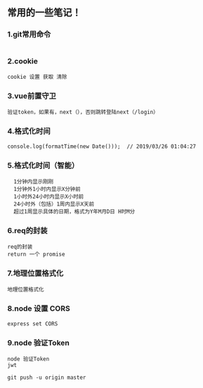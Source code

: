 ## 常用的一些笔记！

### 1.git常用命令

```

```

### 2.cookie

```
cookie 设置 获取 清除
```

### 3.vue前置守卫

```
验证token，如果有，next（），否则跳转登陆next（/login）
```

### 4.格式化时间

```
console.log(formatTime(new Date()));  // 2019/03/26 01:04:27
```

### 5.格式化时间（智能）

```
  1分钟内显示刚刚
  1分钟外1小时内显示X分钟前
  1小时外24小时内显示X小时前
  24小时外（包括）1周内显示X天前
  超过1周显示具体的日期，格式为Y年M月D日 H时M分
```

### 6.req的封装

```
req的封装
return 一个 promise
```

### 7.地理位置格式化

```
地理位置格式化
```

### 8.node 设置 CORS

```
express set CORS
```

### 9.node 验证Token

```
node 验证Token
jwt
```









```
git push -u origin master
```